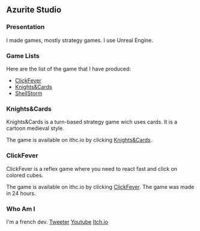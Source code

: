 ## Azurite Studio

### Presentation

I made games, mostly strategy games. I use Unreal Engine.

### Game Lists

Here are the list of the game that I have produced:

- [ClickFever](https://fox13440.itch.io/clickfever)
- [Knights&Cards](https://fox13440.itch.io/knights-cards)
- [ShellStorm](https://fox13440.itch.io/knights-cards)

### Knights&Cards

Knights&Cards is a turn-based strategy game wich uses cards. It is a cartoon medieval style.

The game is available on ithc.io by clicking [Knights&Cards](https://fox13440.itch.io/knights-cards).

### ClickFever

ClickFever is a reflex game where you need to react fast and click on colored cubes.

The game is available on ithc.io by clicking [ClickFever](https://fox13440.itch.io/clickfever).
The game was made in 24 hours.

### Who Am I

I'm a french dev.
[Tweeter](https://twitter.com/Fox13440)
[Youtube](https://www.youtube.com/channel/UCvhoh668Kbh2rtLeh8nvQKw)
[Itch.io](https://fox13440.itch.io/)
